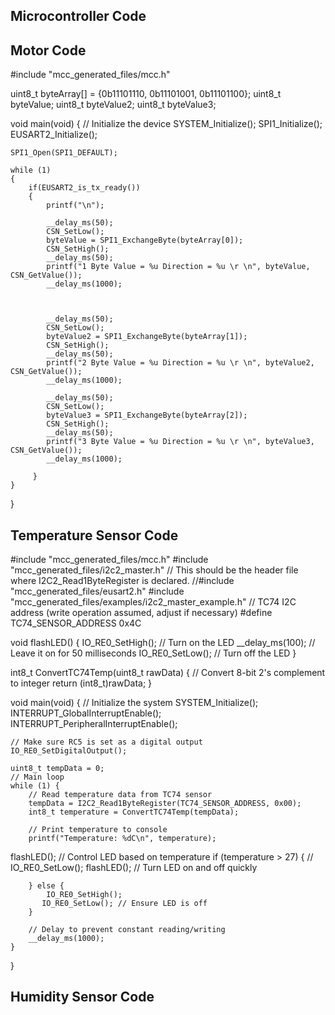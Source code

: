 ## Microcontroller Code

 ## Motor Code


#include "mcc_generated_files/mcc.h"

uint8_t byteArray[] = {0b11101110, 0b11101001, 0b11101100};
uint8_t byteValue;
uint8_t byteValue2;
uint8_t byteValue3;

void main(void)
{
    // Initialize the device
    SYSTEM_Initialize();
    SPI1_Initialize();
    EUSART2_Initialize();
    
    SPI1_Open(SPI1_DEFAULT);

    while (1)
    {
        if(EUSART2_is_tx_ready())
        {
            printf("\n");
            
            __delay_ms(50);
            CSN_SetLow();
            byteValue = SPI1_ExchangeByte(byteArray[0]);            
            CSN_SetHigh();
            __delay_ms(50);
            printf("1 Byte Value = %u Direction = %u \r \n", byteValue, CSN_GetValue());
            __delay_ms(1000);
           
            
          
            __delay_ms(50);
            CSN_SetLow();
            byteValue2 = SPI1_ExchangeByte(byteArray[1]);            
            CSN_SetHigh();
            __delay_ms(50);
            printf("2 Byte Value = %u Direction = %u \r \n", byteValue2, CSN_GetValue());
            __delay_ms(1000);

            __delay_ms(50);
            CSN_SetLow();
            byteValue3 = SPI1_ExchangeByte(byteArray[2]);            
            CSN_SetHigh();
            __delay_ms(50);
            printf("3 Byte Value = %u Direction = %u \r \n", byteValue3, CSN_GetValue());
            __delay_ms(1000);
        
         }
    }
}


 ## Temperature Sensor Code


#include "mcc_generated_files/mcc.h"
#include "mcc_generated_files/i2c2_master.h" // This should be the header file where I2C2_Read1ByteRegister is declared.
//#include "mcc_generated_files/eusart2.h"
#include "mcc_generated_files/examples/i2c2_master_example.h"
// TC74 I2C address (write operation assumed, adjust if necessary)
#define TC74_SENSOR_ADDRESS 0x4C

void flashLED() {
    IO_RE0_SetHigh(); // Turn on the LED
    __delay_ms(100); // Leave it on for 50 milliseconds
    IO_RE0_SetLow(); // Turn off the LED
}

int8_t ConvertTC74Temp(uint8_t rawData) {
    // Convert 8-bit 2's complement to integer
    return (int8_t)rawData;
}

void main(void) {
    // Initialize the system
    SYSTEM_Initialize();
    INTERRUPT_GlobalInterruptEnable();
    INTERRUPT_PeripheralInterruptEnable();

    // Make sure RC5 is set as a digital output
    IO_RE0_SetDigitalOutput();
   
    uint8_t tempData = 0;
    // Main loop
    while (1) {
        // Read temperature data from TC74 sensor
        tempData = I2C2_Read1ByteRegister(TC74_SENSOR_ADDRESS, 0x00);
        int8_t temperature = ConvertTC74Temp(tempData);

        // Print temperature to console
        printf("Temperature: %dC\n", temperature);
        
flashLED();
        // Control LED based on temperature
        if (temperature > 27) {
           // IO_RE0_SetLow();
            flashLED(); // Turn LED on and off quickly
            
        } else {
            IO_RE0_SetHigh();
           IO_RE0_SetLow(); // Ensure LED is off
        }

        // Delay to prevent constant reading/writing
        __delay_ms(1000);
    }
}
 ## Humidity Sensor Code
